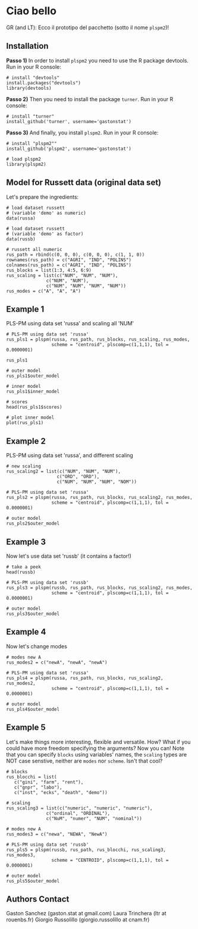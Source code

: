 Ciao bello
============================

GR (and LT): Ecco il prototipo del pacchetto (sotto il nome `plspm2`)! 

## Installation

**Passo 1)** In order to install `plspm2` you need to use the R package devtools. Run in your R console:
```
# install "devtools"
install.packages("devtools") 
library(devtools)
```

**Passo 2)** Then you need to install the package `turner`.
Run in your R console:
```
# install "turner"
install_github('turner', username='gastonstat')
```

**Passo 3)** And finally, you install `plspm2`. 
Run in your R console:
```
# install "plspm2""
install_github('plspm2', username='gastonstat')

# load plspm2
library(plspm2)
```


## Model for Russett data (original data set)
Let's prepare the ingredients:
```
# load dataset russett 
# (variable 'demo' as numeric)
data(russa)

# load dataset russett
# (variable 'demo' as factor)
data(russb)

# russett all numeric
rus_path = rbind(c(0, 0, 0), c(0, 0, 0), c(1, 1, 0))
rownames(rus_path) = c("AGRI", "IND", "POLINS")
colnames(rus_path) = c("AGRI", "IND", "POLINS")
rus_blocks = list(1:3, 4:5, 6:9)
rus_scaling = list(c("NUM", "NUM", "NUM"),
               c("NUM", "NUM"),
               c("NUM", "NUM", "NUM", "NUM"))
rus_modes = c("A", "A", "A")
```

## Example 1
PLS-PM using data set 'russa' and scaling all 'NUM'
```
# PLS-PM using data set 'russa'
rus_pls1 = plspm(russa, rus_path, rus_blocks, rus_scaling, rus_modes, 
                 scheme = "centroid", plscomp=c(1,1,1), tol = 0.0000001)

rus_pls1

# outer model
rus_pls1$outer_model

# inner model
rus_pls1$inner_model

# scores
head(rus_pls1$scores)

# plot inner model
plot(rus_pls1)
```


## Example 2
PLS-PM using data set 'russa', and different scaling
```
# new scaling
rus_scaling2 = list(c("NUM", "NUM", "NUM"),
                   c("ORD", "ORD"),
                   c("NUM", "NUM", "NUM", "NOM"))

# PLS-PM using data set 'russa'
rus_pls2 = plspm(russa, rus_path, rus_blocks, rus_scaling2, rus_modes, 
                 scheme = "centroid", plscomp=c(1,1,1), tol = 0.0000001)

# outer model
rus_pls2$outer_model
```

## Example 3
Now let's use data set 'russb' (it contains a factor!)
```
# take a peek
head(russb)

# PLS-PM using data set 'russb'
rus_pls3 = plspm(russb, rus_path, rus_blocks, rus_scaling2, rus_modes, 
                 scheme = "centroid", plscomp=c(1,1,1), tol = 0.0000001)

# outer model
rus_pls3$outer_model
```

## Example 4
Now let's change modes
```
# modes new A
rus_modes2 = c("newA", "newA", "newA")

# PLS-PM using data set 'russa'
rus_pls4 = plspm(russa, rus_path, rus_blocks, rus_scaling2, rus_modes2, 
                 scheme = "centroid", plscomp=c(1,1,1), tol = 0.0000001)

# outer model
rus_pls4$outer_model
```

## Example 5
Let's make things more interesting, flexible and versatile. How?
What if you could have more freedom specifying the arguments? Now you can!
Note that you can specify `blocks` using variables' names, the `scaling` types are NOT case senstive, neither are `modes` nor `scheme`. Isn't that cool?
```
# blocks
rus_blocchi = list(
   c("gini", "farm", "rent"),
   c("gnpr", "labo"),
   c("inst", "ecks", "death", "demo"))

# scaling
rus_scaling3 = list(c("numeric", "numeric", "numeric"),
               c("ordinal", "ORDINAL"),
               c("NuM", "numer", "NUM", "nominal"))
    
# modes new A
rus_modes3 = c("newa", "NEWA", "NewA")

# PLS-PM using data set 'russb'
rus_pls5 = plspm(russb, rus_path, rus_blocchi, rus_scaling3, rus_modes3, 
                 scheme = "CENTROID", plscomp=c(1,1,1), tol = 0.0000001)

# outer model
rus_pls5$outer_model
```


Authors Contact
---------------
Gaston Sanchez (gaston.stat at gmail.com)
Laura Trinchera (ltr at rouenbs.fr)
Giorgio Russolillo (giorgio.russolillo at cnam.fr)

